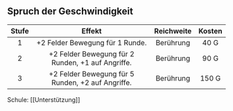 ## Spruch der Geschwindigkeit
| **Stufe** |                    **Effekt**                     | **Reichweite** | **Kosten** |
| :-------: | :-----------------------------------------------: | :------------: | :--------: |
|     1     |          +2 Felder Bewegung für 1 Runde.          |   Berührung    |    40 G    |
|     2     | +2 Felder Bewegung für 2 Runden, +1 auf Angriffe. |   Berührung    |    90 G    |
|     3     | +2 Felder Bewegung für 5 Runden, +2 auf Angriffe. |   Berührung    |   150 G    |
Schule: [[Unterstützung]]